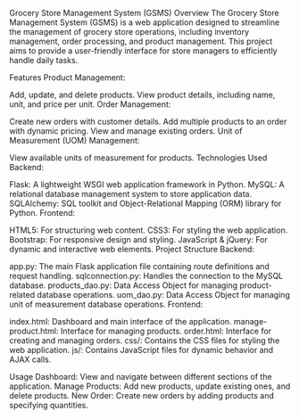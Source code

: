 Grocery Store Management System (GSMS)
Overview
The Grocery Store Management System (GSMS) is a web application designed to streamline the management of grocery store operations, including inventory management, order processing, and product management. This project aims to provide a user-friendly interface for store managers to efficiently handle daily tasks.

Features
Product Management:

Add, update, and delete products.
View product details, including name, unit, and price per unit.
Order Management:

Create new orders with customer details.
Add multiple products to an order with dynamic pricing.
View and manage existing orders.
Unit of Measurement (UOM) Management:

View available units of measurement for products.
Technologies Used
Backend:

Flask: A lightweight WSGI web application framework in Python.
MySQL: A relational database management system to store application data.
SQLAlchemy: SQL toolkit and Object-Relational Mapping (ORM) library for Python.
Frontend:

HTML5: For structuring web content.
CSS3: For styling the web application.
Bootstrap: For responsive design and styling.
JavaScript & jQuery: For dynamic and interactive web elements.
Project Structure
Backend:

app.py: The main Flask application file containing route definitions and request handling.
sqlconnection.py: Handles the connection to the MySQL database.
products_dao.py: Data Access Object for managing product-related database operations.
uom_dao.py: Data Access Object for managing unit of measurement database operations.
Frontend:

index.html: Dashboard and main interface of the application.
manage-product.html: Interface for managing products.
order.html: Interface for creating and managing orders.
css/: Contains the CSS files for styling the web application.
js/: Contains JavaScript files for dynamic behavior and AJAX calls.

Usage
Dashboard: View and navigate between different sections of the application.
Manage Products: Add new products, update existing ones, and delete products.
New Order: Create new orders by adding products and specifying quantities.
